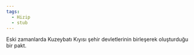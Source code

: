 ```yaml
---
tags:
  - Hizip
  - stub
---  
```

  
Eski zamanlarda Kuzeybatı Kıyısı şehir devletlerinin birleşerek oluşturduğu bir pakt.